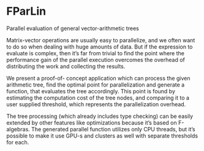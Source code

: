 # FParLin
Parallel evaluation of general vector-arithmetic trees

Matrix-vector operations are usually easy to parallelize, and we often want to do so when dealing with huge amounts of data. But if the expression to evaluate is complex, then it’s far from trivial to find the point where the performance gain of the parallel execution overcomes the overhead of distributing the work and collecting the results.

We present a proof-of- concept application which can process the given arithmetic tree, find the optimal point for parallelization and generate a function, that evaluates the tree accordingly. This point is found by estimating the computation cost of the tree nodes, and comparing it to a user supplied threshold, which represents the parallelization overhead.

The tree processing (which already includes type checking) can be easily extended by other features like optimizations because it’s based on F-algebras. The generated parallel function utilizes only CPU threads, but it’s possible to make it use GPU-s and clusters as well with separate thresholds for each.